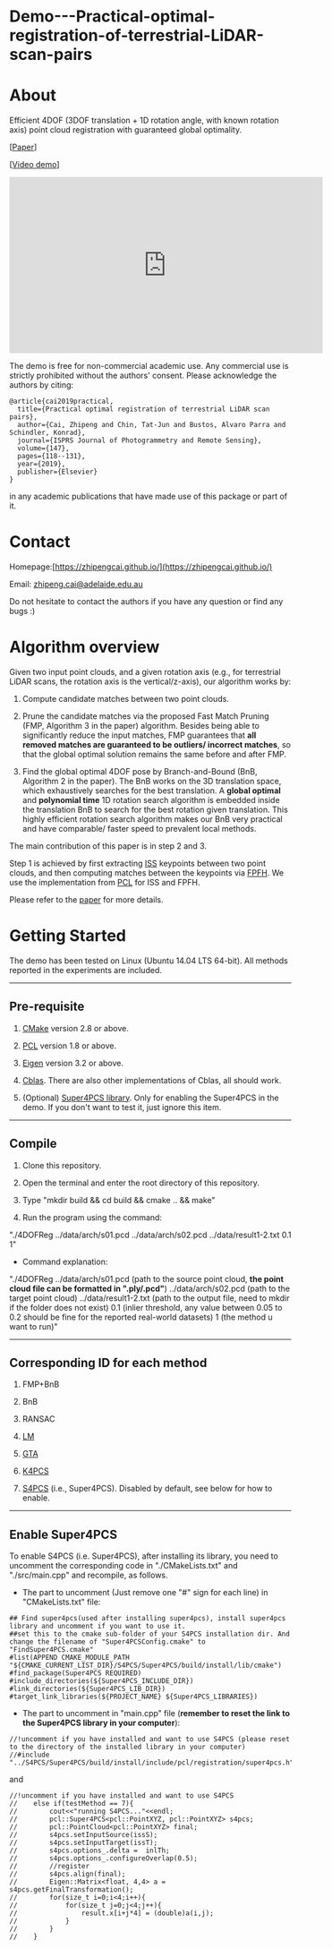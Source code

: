 # Demo---Practical-optimal-registration-of-terrestrial-LiDAR-scan-pairs

About
=====
Efficient 4DOF (3DOF translation + 1D rotation angle, with known rotation axis) point cloud registration with guaranteed global optimality. 

[[Paper](https://www.sciencedirect.com/science/article/pii/S0924271618303125?via%3Dihub)] 

[[Video demo](https://www.youtube.com/watch?v=MKzSN4bbs1o&feature=youtu.be)]

<iframe width="560" height="315" src="https://www.youtube.com/embed/MKzSN4bbs1o" frameborder="0" allow="accelerometer; autoplay; encrypted-media; gyroscope; picture-in-picture" allowfullscreen></iframe>

The demo is free for non-commercial academic use. Any commercial use is strictly 
prohibited without the authors' consent. Please acknowledge the authors by citing:

```
@article{cai2019practical,
  title={Practical optimal registration of terrestrial LiDAR scan pairs},
  author={Cai, Zhipeng and Chin, Tat-Jun and Bustos, Alvaro Parra and Schindler, Konrad},
  journal={ISPRS Journal of Photogrammetry and Remote Sensing},
  volume={147},
  pages={118--131},
  year={2019},
  publisher={Elsevier}
}
```
in any academic publications that have made use of this package or part of it.

Contact
=======
Homepage:[https://zhipengcai.github.io/](https://zhipengcai.github.io/) 

Email: zhipeng.cai@adelaide.edu.au

Do not hesitate to contact the authors if you have any question or find any bugs :)

Algorithm overview
==================

Given two input point clouds, and a given rotation axis (e.g., for terrestrial LiDAR scans, the rotation axis is the vertical/z-axis), our algorithm works by:

1. Compute candidate matches between two point clouds.

2. Prune the candidate matches via the proposed Fast Match Pruning (FMP, Algorithm 3 in the paper) algorithm. Besides being able to significantly reduce the input matches, FMP guarantees that **all removed matches are guaranteed to be outliers/ incorrect matches**, so that the global optimal solution remains the same before and after FMP.

3. Find the global optimal 4DOF pose by Branch-and-Bound (BnB, Algorithm 2 in the paper). The BnB works on the 3D translation space, which exhaustively searches for the best translation. A **global optimal** and **polynomial time** 1D rotation search algorithm is embedded inside the translation BnB to search for the best rotation given translation. This highly efficient rotation search algorithm makes our BnB very practical and have comparable/ faster speed to prevalent local methods.

The main contribution of this paper is in step 2 and 3.
 
Step 1 is achieved by first extracting [ISS](https://ieeexplore.ieee.org/document/5457637) keypoints between two point clouds, and then computing matches between the keypoints via [FPFH](https://ieeexplore.ieee.org/document/5152473). We use the implementation from [PCL](http://pointclouds.org/) for ISS and FPFH.

Please refer to the [paper](https://www.sciencedirect.com/science/article/pii/S0924271618303125?via%3Dihub) for more details.

Getting Started
===============
The demo has been tested on Linux (Ubuntu 14.04 LTS 64-bit). All methods reported in the experiments are included.

-------------
Pre-requisite
-------------
1. [CMake](https://cmake.org/) version 2.8 or above.

2. [PCL](http://pointclouds.org/) version 1.8 or above.

3. [Eigen](http://eigen.tuxfamily.org/index.php?title=Main_Page) version 3.2 or above.

4. [Cblas](http://www.netlib.org/blas/). There are also other implementations of Cblas, all should work.

5. (Optional) [Super4PCS library](http://nmellado.github.io/Super4PCS/a05034.html). Only for enabling the Super4PCS in the demo. If you don't want to test it, just ignore this item.

-------
Compile
-------
1. Clone this repository.

2. Open the terminal and enter the root directory of this repository.

3. Type "mkdir build && cd build && cmake .. && make"

4. Run the program using the command:

"./4DOFReg ../data/arch/s01.pcd ../data/arch/s02.pcd ../data/result1-2.txt 0.1 1"

+ Command explanation:

"./4DOFReg ../data/arch/s01.pcd (path to the source point cloud, **the point cloud file can be formatted in ".ply/.pcd"**) ../data/arch/s02.pcd (path to the target point cloud) ../data/result1-2.txt (path to the output file, need to mkdir if the folder does not exist) 0.1 (inlier threshold, any value between 0.05 to 0.2 should be fine for the reported real-world datasets) 1 (the method u want to run)"

--------------------------------
Corresponding ID for each method
--------------------------------

1. FMP+BnB

2. BnB

3. RANSAC

4. [LM](http://vladlen.info/papers/fast-global-registration.pdf)

5. [GTA](http://www.dsi.unive.it/~rodola/cvpr2010.pdf)

6. [K4PCS](https://www.ethz.ch/content/dam/ethz/special-interest/baug/igp/photogrammetry-remote-sensing-dam/documents/pdf/thei_weg_schind_IJPRS2013.pdf)

7. [S4PCS](http://geometry.cs.ucl.ac.uk/projects/2014/super4PCS/super4pcs_low.pdf) (i.e., Super4PCS). Disabled by default, see below for how to enable.

--------------------------------
Enable Super4PCS
--------------------------------

To enable S4PCS (i.e. Super4PCS), after installing its library, you need to uncomment the corresponding code in "./CMakeLists.txt" and "./src/main.cpp" and recompile, as follows.

+ The part to uncomment (Just remove one "#" sign for each line) in "CMakeLists.txt" file:

```
## Find super4pcs(used after installing super4pcs), install super4pcs library and uncomment if you want to use it.
##set this to the cmake sub-folder of your S4PCS installation dir. And change the filename of "Super4PCSConfig.cmake" to "FindSuper4PCS.cmake"
#list(APPEND CMAKE_MODULE_PATH "${CMAKE_CURRENT_LIST_DIR}/S4PCS/Super4PCS/build/install/lib/cmake")
#find_package(Super4PCS REQUIRED)
#include_directories(${Super4PCS_INCLUDE_DIR})
#link_directories(${Super4PCS_LIB_DIR})
#target_link_libraries(${PROJECT_NAME} ${Super4PCS_LIBRARIES})
```
  
+ The part to uncomment in "main.cpp" file (**remember to reset the link to the Super4PCS library in your computer**):
```
//!uncomment if you have installed and want to use S4PCS (please reset to the directory of the installed library in your computer)
//#include "../S4PCS/Super4PCS/build/install/include/pcl/registration/super4pcs.h"
```
and
 
```
//!uncomment if you have installed and want to use S4PCS
//    else if(testMethod == 7){
//        cout<<"running S4PCS..."<<endl;
//        pcl::Super4PCS<pcl::PointXYZ, pcl::PointXYZ> s4pcs;
//        pcl::PointCloud<pcl::PointXYZ> final;
//        s4pcs.setInputSource(issS);
//        s4pcs.setInputTarget(issT);
//        s4pcs.options_.delta =  inlTh;
//        s4pcs.options_.configureOverlap(0.5);
//        //register
//        s4pcs.align(final);
//        Eigen::Matrix<float, 4,4> a = s4pcs.getFinalTransformation();
//        for(size_t i=0;i<4;i++){
//            for(size_t j=0;j<4;j++){
//                result.x[i+j*4] = (double)a(i,j);
//            }
//        }
//    }
```

